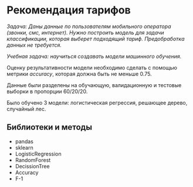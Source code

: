 
# Рекомендация тарифов

*Задача: Даны данные по пользователям мобильного оператора (звонки, смс, интернет). 
Нужно построить модель для задачи классификации, которая выберет подходящий тариф. Предобработка данных не требуется.*

*Учебная задача: научиться создавать модели машинного обучения.*

Оценку результативности модели необходимо сделать с помощью метрики *accuracy*, которая должна быть не меньше 0.75.

Данные были разделены на обучающую, валидационную и тестовые выборки в пропорции 60/20/20.

Было обучено 3 модели: логистическая регрессия, решающее дерево, случайный лес.



## Библиотеки и методы
* pandas
* sklearn
* LogisticRegression
* RandomForest
* DecissionTree
* Accuracy
* F-1
